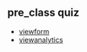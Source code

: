 ## pre_class quiz
- [viewform](https://docs.google.com/forms/d/e/1FAIpQLSdrRD_bFVve-3OWxdNBSoFQHakJ7MBpx6bl32RmT_vBOklaKA/viewform)
- [viewanalytics](https://docs.google.com/forms/d/e/1FAIpQLSdrRD_bFVve-3OWxdNBSoFQHakJ7MBpx6bl32RmT_vBOklaKA/viewanalystics)
